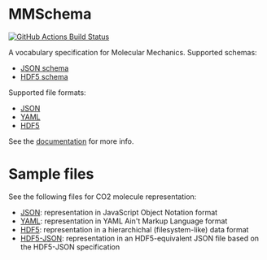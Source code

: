 # MMSchema

[![GitHub Actions Build Status](https://github.com/MolSSI/mmschema/workflows/CI/badge.svg)](https://github.com/MolSSI/mmschema/actions?query=workflow%3ACI)

A vocabulary specification for Molecular Mechanics. Supported schemas:

- [JSON schema](https://json-schema.org)
- [HDF5 schema](https://support.hdfgroup.org/HDF5/doc1.6/UG/03_Model.html)

Supported file formats:

- [JSON](https://www.json.org)
- [YAML](https://yaml.org)
- [HDF5](https://www.hdfgroup.org/solutions/hdf5)

See the [documentation](https://molssi.github.io/mmschema) for more info.

# Sample files
See the following files for CO2 molecule representation:

- [JSON](mmschema/data/sample/co2.json): representation in JavaScript Object Notation format
- [YAML](mmschema/data/sample/co2.yaml): representation in YAML Ain't Markup Language format
- [HDF5](mmschema/data/sample/co2.hdf5): representation in a hierarchichal (filesystem-like) data format
- [HDF5-JSON](mmschema/data/sample/co2-h5.json): representation in an HDF5-equivalent JSON file based on the HDF5-JSON specification
